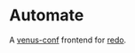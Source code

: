 # Automate

A [venus-conf](https://eltaninos.org/download/venus) frontend for [redo](https://eltaninos.org/download/redo).

